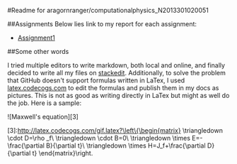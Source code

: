 #Readme for aragornranger/computationalphysics_N2013301020051

##Assignments
Below lies link to my report for each assignment:

* [Assignment1](https://github.com/aragornranger/computationalphysics_N2013301020051/blob/master/assignment1.md) 

##Some other words

I tried multiple editors to write markdown, both local and online, and finally decided to write all my files on [stackedit][1]. Additionally, to solve the problem that GitHub doesn't support formulas written in LaTex, I used [latex.codecogs.com][2] to edit the formulas and publish them in my docs as pictures. This is not as good as writing directly in LaTex but might as well do the job. Here is a sample:

![Maxwell's equation][3]


[1]:http://stackedit.io/
[2]:http://latex.codecogs.com/
[3]:http://latex.codecogs.com/gif.latex?\left\{\begin{matrix} \triangledown \cdot D=\rho _f\\ \triangledown \cdot B=0\\ \triangledown \times E=-\frac{\partial B}{\partial t}\\ \triangledown \times H=J_f+\frac{\partial D}{\partial t} \end{matrix}\right.